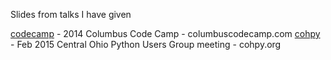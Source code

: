Slides from talks I have given

[codecamp](https://go-talks.appspot.com/github.com/joeshaw/talks/codecamp/intro.slide#1) - 2014 Columbus Code Camp - columbuscodecamp.com
[cohpy](https://go-talks.appspot.com/github.com/joeshaw/talks/cohpy/zen.slide#1) - Feb 2015 Central Ohio Python Users Group meeting - cohpy.org
